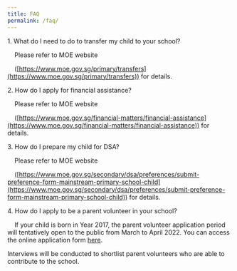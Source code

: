 ```yaml
---
title: FAQ
permalink: /faq/
---
```

1\. What do I need to do to transfer my child to your school?

    Please refer to MOE website  

    ([https://www.moe.gov.sg/primary/transfers](https://www.moe.gov.sg/primary/transfers)) for details.    

  

2\. How do I apply for financial assistance?

    Please refer to MOE website 

    ([https://www.moe.gov.sg/financial-matters/financial-assistance](https://www.moe.gov.sg/financial-matters/financial-assistance)) for details.

  

3\. How do I prepare my child for DSA?

    Please refer to MOE website 

    ([https://www.moe.gov.sg/secondary/dsa/preferences/submit-preference-form-mainstream-primary-school-child](https://www.moe.gov.sg/secondary/dsa/preferences/submit-preference-form-mainstream-primary-school-child)) for details.

  

4\. How do I apply to be a parent volunteer in your school?

    If your child is born in Year 2017, the parent volunteer application period will tentatively open to the public from March to April 2022. You can access the online application form [here](/partners-corner/application-forms).

Interviews will be conducted to shortlist parent volunteers who are able to contribute to the school.